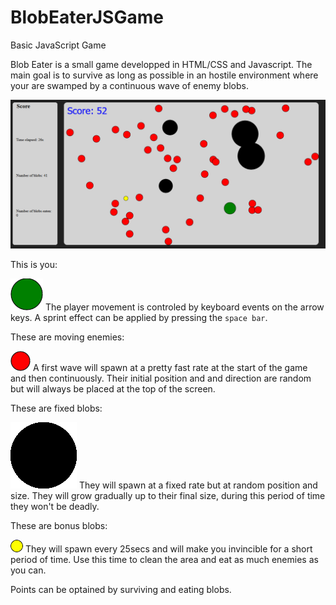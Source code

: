 # BlobEaterJSGame
Basic JavaScript Game

Blob Eater is a small game developped in HTML/CSS and Javascript.
The main goal is to survive as long as possible in an hostile environment where your are swamped by a continuous wave 
of enemy blobs.

![Alt text](/img/screenshot.png?raw=true)


This is you: 

![Alt text](/img/player.png?raw=true) 
The player movement is controled by keyboard events on the arrow keys. 
A sprint effect can be applied by pressing the `space bar`.


These are moving enemies: 

![Alt text](/img/enemy.png?raw=true) 
A first wave will spawn at a pretty 
fast rate at the start of the game and then continuously. 
Their initial position and and direction are random  but will always be placed 
at the top of the screen.


These are fixed blobs:

![Alt text](/img/fixedBlob.png?raw=true) 
They will spawn at a fixed rate but at random position and size. 
They will grow gradually up to their final size, during this period of time they won't be 
deadly.

These are bonus blobs:

![Alt text](/img/bonus.png?raw=true)
They will spawn every 25secs and will make you invincible for a short period of time.
Use this time to clean the area and eat as much enemies as you can.


Points can be optained by surviving and eating blobs.
